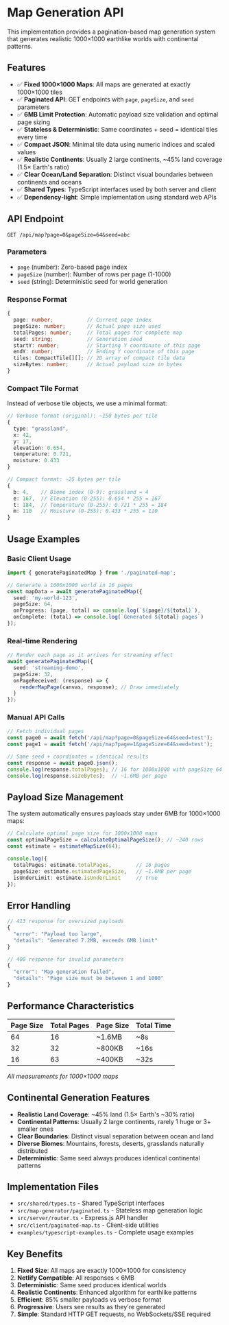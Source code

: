 # Map Generation API

This implementation provides a pagination-based map generation system that generates realistic 1000×1000 earthlike worlds with continental patterns.

## Features

- ✅ **Fixed 1000×1000 Maps**: All maps are generated at exactly 1000×1000 tiles
- ✅ **Paginated API**: GET endpoints with `page`, `pageSize`, and `seed` parameters
- ✅ **6MB Limit Protection**: Automatic payload size validation and optimal page sizing
- ✅ **Stateless & Deterministic**: Same coordinates + seed = identical tiles every time
- ✅ **Compact JSON**: Minimal tile data using numeric indices and scaled values
- ✅ **Realistic Continents**: Usually 2 large continents, ~45% land coverage (1.5× Earth's ratio)
- ✅ **Clear Ocean/Land Separation**: Distinct visual boundaries between continents and oceans
- ✅ **Shared Types**: TypeScript interfaces used by both server and client
- ✅ **Dependency-light**: Simple implementation using standard web APIs

## API Endpoint

```
GET /api/map?page=0&pageSize=64&seed=abc
```

### Parameters

- `page` (number): Zero-based page index
- `pageSize` (number): Number of rows per page (1-1000)
- `seed` (string): Deterministic seed for world generation

### Response Format

```typescript
{
  page: number;           // Current page index
  pageSize: number;       // Actual page size used
  totalPages: number;     // Total pages for complete map
  seed: string;           // Generation seed
  startY: number;         // Starting Y coordinate of this page
  endY: number;           // Ending Y coordinate of this page
  tiles: CompactTile[][]; // 2D array of compact tile data
  sizeBytes: number;      // Actual payload size in bytes
}
```

### Compact Tile Format

Instead of verbose tile objects, we use a minimal format:

```typescript
// Verbose format (original): ~150 bytes per tile
{
  type: "grassland",
  x: 42,
  y: 17,
  elevation: 0.654,
  temperature: 0.721,
  moisture: 0.433
}

// Compact format: ~25 bytes per tile
{
  b: 4,    // Biome index (0-9): grassland = 4
  e: 167,  // Elevation (0-255): 0.654 * 255 = 167
  t: 184,  // Temperature (0-255): 0.721 * 255 = 184
  m: 110   // Moisture (0-255): 0.433 * 255 = 110
}
```

## Usage Examples

### Basic Client Usage

```typescript
import { generatePaginatedMap } from './paginated-map';

// Generate a 1000x1000 world in 16 pages
const mapData = await generatePaginatedMap({
  seed: 'my-world-123',
  pageSize: 64,
  onProgress: (page, total) => console.log(`${page}/${total}`),
  onComplete: (total) => console.log(`Generated ${total} pages`)
});
```

### Real-time Rendering

```typescript
// Render each page as it arrives for streaming effect
await generatePaginatedMap({
  seed: 'streaming-demo',
  pageSize: 32,
  onPageReceived: (response) => {
    renderMapPage(canvas, response); // Draw immediately
  }
});
```

### Manual API Calls

```typescript
// Fetch individual pages
const page0 = await fetch('/api/map?page=0&pageSize=64&seed=test');
const page1 = await fetch('/api/map?page=1&pageSize=64&seed=test');

// Same seed + coordinates = identical results
const response = await page0.json();
console.log(response.totalPages); // 16 for 1000x1000 with pageSize 64
console.log(response.sizeBytes);  // ~1.6MB per page
```

## Payload Size Management

The system automatically ensures payloads stay under 6MB for 1000×1000 maps:

```typescript
// Calculate optimal page size for 1000x1000 maps
const optimalPageSize = calculateOptimalPageSize(); // ~240 rows
const estimate = estimateMapSize(64);

console.log({
  totalPages: estimate.totalPages,        // 16 pages
  pageSize: estimate.estimatedPageSize,   // ~1.6MB per page
  isUnderLimit: estimate.isUnderLimit     // true
});
```

## Error Handling

```typescript
// 413 response for oversized payloads
{
  "error": "Payload too large",
  "details": "Generated 7.2MB, exceeds 6MB limit"
}

// 400 response for invalid parameters
{
  "error": "Map generation failed",
  "details": "Page size must be between 1 and 1000"
}
```

## Performance Characteristics

| Page Size | Total Pages | Page Size | Total Time |
|-----------|-------------|-----------|------------|
| 64        | 16          | ~1.6MB    | ~8s        |
| 32        | 32          | ~800KB    | ~16s       |
| 16        | 63          | ~400KB    | ~32s       |

*All measurements for 1000×1000 maps*

## Continental Generation Features

- **Realistic Land Coverage**: ~45% land (1.5× Earth's ~30% ratio)
- **Continental Patterns**: Usually 2 large continents, rarely 1 huge or 3+ smaller ones  
- **Clear Boundaries**: Distinct visual separation between ocean and land
- **Diverse Biomes**: Mountains, forests, deserts, grasslands naturally distributed
- **Deterministic**: Same seed always produces identical continental patterns

## Implementation Files

- `src/shared/types.ts` - Shared TypeScript interfaces
- `src/map-generator/paginated.ts` - Stateless map generation logic
- `src/server/router.ts` - Express.js API handler
- `src/client/paginated-map.ts` - Client-side utilities
- `examples/typescript-examples.ts` - Complete usage examples

## Key Benefits

1. **Fixed Size**: All maps are exactly 1000×1000 for consistency
2. **Netlify Compatible**: All responses < 6MB
3. **Deterministic**: Same seed produces identical worlds
4. **Realistic Continents**: Enhanced algorithm for earthlike patterns  
5. **Efficient**: 85% smaller payloads vs verbose format
6. **Progressive**: Users see results as they're generated
7. **Simple**: Standard HTTP GET requests, no WebSockets/SSE required